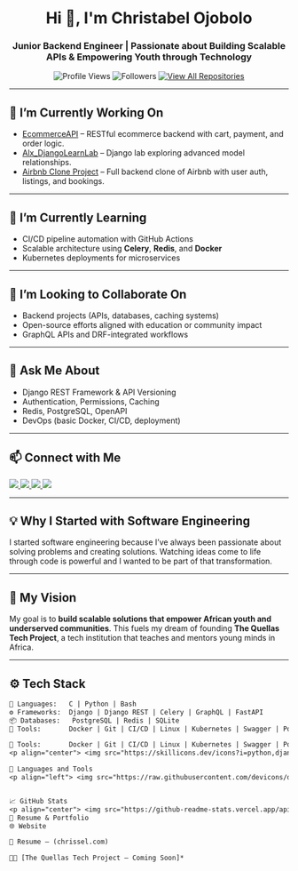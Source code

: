 <h1 align="center">Hi 👋, I'm Christabel Ojobolo</h1>
<h3 align="center">Junior Backend Engineer | Passionate about Building Scalable APIs & Empowering Youth through Technology</h3>

<div align="center">
  <img src="https://komarev.com/ghpvc/?username=Chrissie22&label=Profile%20Views&color=1a1b26&style=flat" alt="Profile Views"/>
  <img src="https://img.shields.io/github/followers/Chrissie22?label=Followers&style=social" alt="Followers"/>
  <a href="https://github.com/Chrissie22?tab=repositories">
    <img src="https://img.shields.io/badge/Repositories-View%20All-84cc16?style=for-the-badge&logo=github" alt="View All Repositories"/>
  </a>
</div>


---

## 🔭 I’m Currently Working On

- [EcommerceAPI](https://github.com/ChristabelOjobolo/EcommerceAPI) – RESTful ecommerce backend with cart, payment, and order logic.
- [Alx_DjangoLearnLab](https://github.com/ChristabelOjobolo/Alx_DjangoLearnLab) – Django lab exploring advanced model relationships.
- [Airbnb Clone Project](https://github.com/ChristabelOjobolo/airbnb-clone-project) – Full backend clone of Airbnb with user auth, listings, and bookings.

---

## 🌱 I’m Currently Learning

- CI/CD pipeline automation with GitHub Actions  
- Scalable architecture using **Celery**, **Redis**, and **Docker**
- Kubernetes deployments for microservices

---

## 🤝 I’m Looking to Collaborate On

- Backend projects (APIs, databases, caching systems)
- Open-source efforts aligned with education or community impact
- GraphQL APIs and DRF-integrated workflows

---

## 💬 Ask Me About

- Django REST Framework & API Versioning  
- Authentication, Permissions, Caching  
- Redis, PostgreSQL, OpenAPI  
- DevOps (basic Docker, CI/CD, deployment)

---

## 📫 Connect with Me

<p align="left">
  <a href="https://linkedin.com/in/christabelojobolo" target="_blank">
    <img src="https://img.shields.io/badge/LinkedIn-0077B5?style=for-the-badge&logo=linkedin&logoColor=white"/>
  </a>
  <a href="mailto:ojobolochristabe8@gmail.com">
    <img src="https://img.shields.io/badge/Gmail-D14836?style=for-the-badge&logo=gmail&logoColor=white"/>
  </a>
  <a href="https://twitter.com/Gm_Chrissie" target="_blank">
    <img src="https://img.shields.io/badge/Twitter-1DA1F2?style=for-the-badge&logo=twitter&logoColor=white"/>
  </a>
  <a href="https://chrissel.com" target="_blank">
    <img src="https://img.shields.io/badge/Portfolio-000?style=for-the-badge&logo=google-chrome&logoColor=white"/>
  </a>
</p>

---

## 💡 Why I Started with Software Engineering

I started software engineering because I’ve always been passionate about solving problems and creating solutions. Watching ideas come to life through code is powerful and I wanted to be part of that transformation.

---

## 🎯 My Vision

My goal is to **build scalable solutions that empower African youth and underserved communities**. This fuels my dream of founding **The Quellas Tech Project**, a tech institution that teaches and mentors young minds in Africa.

---

## ⚙️ Tech Stack

```txt
🧠 Languages:   C | Python | Bash
⚙️ Frameworks:  Django | Django REST | Celery | GraphQL | FastAPI
📦 Databases:   PostgreSQL | Redis | SQLite
🧰 Tools:       Docker | Git | CI/CD | Linux | Kubernetes | Swagger | Postman

🧰 Tools:       Docker | Git | CI/CD | Linux | Kubernetes | Swagger | Postman
<p align="center"> <img src="https://skillicons.dev/icons?i=python,django,postgres,docker,redis,graphql,kubernetes,linux,github,git" /> </p

📘 Languages and Tools
<p align="left"> <img src="https://raw.githubusercontent.com/devicons/devicon/master/icons/python/python-original.svg" width="40"/> <img src="https://cdn.worldvectorlogo.com/logos/django.svg" width="40"/> <img src="https://raw.githubusercontent.com/devicons/devicon/master/icons/docker/docker-original.svg" width="40"/> <img src="https://raw.githubusercontent.com/devicons/devicon/master/icons/postgresql/postgresql-original-wordmark.svg" width="40"/> <img src="https://raw.githubusercontent.com/devicons/devicon/master/icons/git/git-original.svg" width="40"/> <img src="https://raw.githubusercontent.com/devicons/devicon/master/icons/linux/linux-original.svg" width="40"/> <img src="https://raw.githubusercontent.com/devicons/devicon/master/icons/graphql/graphql-plain.svg" width="40"/> </p


📈 GitHub Stats
<p align="center"> <img src="https://github-readme-stats.vercel.app/api?username=ChristabelOjobolo&show_icons=true&theme=radical" alt="Christabel's GitHub Stats"/> <br/> <img src="https://github-readme-streak-stats.herokuapp.com?user=ChristabelOjobolo&theme=dark&hide_border=true"/> </p>
🔗 Resume & Portfolio
🌐 Website

📄 Resume – (chrissel.com)

🧑‍🏫 [The Quellas Tech Project – Coming Soon]*

